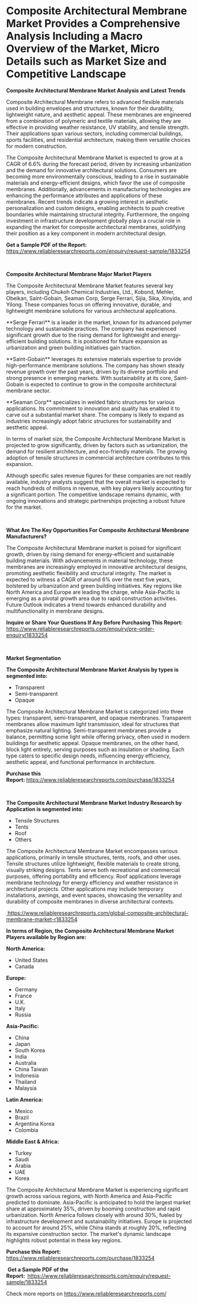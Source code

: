 <p><h1>Composite Architectural Membrane Market Provides a Comprehensive Analysis Including a Macro Overview of the Market, Micro Details such as Market Size and Competitive Landscape</h1></p><p><strong>Composite Architectural Membrane Market Analysis and Latest Trends</strong></p>
<p><p>Composite Architectural Membrane refers to advanced flexible materials used in building envelopes and structures, known for their durability, lightweight nature, and aesthetic appeal. These membranes are engineered from a combination of polymeric and textile materials, allowing they are effective in providing weather resistance, UV stability, and tensile strength. Their applications span various sectors, including commercial buildings, sports facilities, and residential architecture, making them versatile choices for modern construction.</p><p>The Composite Architectural Membrane Market is expected to grow at a CAGR of 6.6% during the forecast period, driven by increasing urbanization and the demand for innovative architectural solutions. Consumers are becoming more environmentally conscious, leading to a rise in sustainable materials and energy-efficient designs, which favor the use of composite membranes. Additionally, advancements in manufacturing technologies are enhancing the performance attributes and applications of these membranes. Recent trends indicate a growing interest in aesthetic personalization and custom designs, enabling architects to push creative boundaries while maintaining structural integrity. Furthermore, the ongoing investment in infrastructure development globally plays a crucial role in expanding the market for composite architectural membranes, solidifying their position as a key component in modern architectural design.</p></p>
<p><strong>Get a Sample PDF of the Report:&nbsp;</strong> <a href="https://www.reliableresearchreports.com/enquiry/request-sample/1833254?utm_campaign=2937&utm_medium=2&utm_source=Github&utm_content=ia&utm_term=26032025&utm_id=composite-architectural-membrane">https://www.reliableresearchreports.com/enquiry/request-sample/1833254</a></p>
<p>&nbsp;</p>
<p><strong>Composite Architectural Membrane Major Market Players</strong></p>
<p><p>The Composite Architectural Membrane Market features several key players, including Chukoh Chemical Industries, Ltd., Kobond, Mehler, Obeikan, Saint-Gobain, Seaman Corp, Serge Ferrari, Sijia, Sika, Xinyida, and Yilong. These companies focus on offering innovative, durable, and lightweight membrane solutions for various architectural applications.</p><p>**Serge Ferrari** is a leader in the market, known for its advanced polymer technology and sustainable practices. The company has experienced significant growth due to the rising demand for lightweight and energy-efficient building solutions. It is positioned for future expansion as urbanization and green building initiatives gain traction.</p><p>**Saint-Gobain** leverages its extensive materials expertise to provide high-performance membrane solutions. The company has shown steady revenue growth over the past years, driven by its diverse portfolio and strong presence in emerging markets. With sustainability at its core, Saint-Gobain is expected to continue to grow in the composite architectural membrane sector.</p><p>**Seaman Corp** specializes in welded fabric structures for various applications. Its commitment to innovation and quality has enabled it to carve out a substantial market share. The company is likely to expand as industries increasingly adopt fabric structures for sustainability and aesthetic appeal.</p><p>In terms of market size, the Composite Architectural Membrane Market is projected to grow significantly, driven by factors such as urbanization, the demand for resilient architecture, and eco-friendly materials. The growing adoption of tensile structures in commercial architecture contributes to this expansion.</p><p>Although specific sales revenue figures for these companies are not readily available, industry analysts suggest that the overall market is expected to reach hundreds of millions in revenue, with key players likely accounting for a significant portion. The competitive landscape remains dynamic, with ongoing innovations and strategic partnerships projecting a robust future for the market.</p></p>
<p>&nbsp;</p>
<p><strong>What Are The Key Opportunities For Composite Architectural Membrane Manufacturers?</strong></p>
<p><p>The Composite Architectural Membrane market is poised for significant growth, driven by rising demand for energy-efficient and sustainable building materials. With advancements in material technology, these membranes are increasingly employed in innovative architectural designs, promoting aesthetic flexibility and structural integrity. The market is expected to witness a CAGR of around 6% over the next five years, bolstered by urbanization and green building initiatives. Key regions like North America and Europe are leading the charge, while Asia-Pacific is emerging as a pivotal growth area due to rapid construction activities. Future Outlook indicates a trend towards enhanced durability and multifunctionality in membrane designs.</p></p>
<p><strong>Inquire or Share Your Questions If Any Before Purchasing This Report:</strong> <a href="https://www.reliableresearchreports.com/enquiry/pre-order-enquiry/1833254?utm_campaign=2937&utm_medium=2&utm_source=Github&utm_content=ia&utm_term=26032025&utm_id=composite-architectural-membrane">https://www.reliableresearchreports.com/enquiry/pre-order-enquiry/1833254</a></p>
<p>&nbsp;</p>
<p><strong>Market Segmentation</strong></p>
<p><strong>The Composite Architectural Membrane Market Analysis by types is segmented into:</strong></p>
<p><ul><li>Transparent</li><li>Semi-transparent</li><li>Opaque</li></ul></p>
<p><p>The Composite Architectural Membrane Market is categorized into three types: transparent, semi-transparent, and opaque membranes. Transparent membranes allow maximum light transmission, ideal for structures that emphasize natural lighting. Semi-transparent membranes provide a balance, permitting some light while offering privacy, often used in modern buildings for aesthetic appeal. Opaque membranes, on the other hand, block light entirely, serving purposes such as insulation or shading. Each type caters to specific design needs, influencing energy efficiency, aesthetic appeal, and functional performance in architecture.</p></p>
<p><strong>Purchase this Report:&nbsp;</strong><a href="https://www.reliableresearchreports.com/purchase/1833254?utm_campaign=2937&utm_medium=2&utm_source=Github&utm_content=ia&utm_term=26032025&utm_id=composite-architectural-membrane">https://www.reliableresearchreports.com/purchase/1833254</a></p>
<p>&nbsp;</p>
<p><strong>The Composite Architectural Membrane Market Industry Research by Application is segmented into:</strong></p>
<p><ul><li>Tensile Structures</li><li>Tents</li><li>Roof</li><li>Others</li></ul></p>
<p><p>The Composite Architectural Membrane Market encompasses various applications, primarily in tensile structures, tents, roofs, and other uses. Tensile structures utilize lightweight, flexible materials to create strong, visually striking designs. Tents serve both recreational and commercial purposes, offering portability and efficiency. Roof applications leverage membrane technology for energy efficiency and weather resistance in architectural projects. Other applications may include temporary installations, awnings, and event spaces, showcasing the versatility and durability of composite membranes in diverse architectural contexts.</p></p>
<p><a href="https://www.reliableresearchreports.com/global-composite-architectural-membrane-market-r1833254?utm_campaign=2937&utm_medium=2&utm_source=Github&utm_content=ia&utm_term=26032025&utm_id=composite-architectural-membrane">&nbsp;https://www.reliableresearchreports.com/global-composite-architectural-membrane-market-r1833254</a></p>
<p><strong>In terms of Region, the Composite Architectural Membrane Market Players available by Region are:</strong></p>
<p>
    <p> <strong> North America: </strong>
        <ul>
            <li>United States</li>
            <li>Canada</li>
        </ul>
        </p> 
    <p> <strong> Europe: </strong>
        <ul>
            <li>Germany</li>
            <li>France</li>
            <li>U.K.</li>
            <li>Italy</li>
            <li>Russia</li>
        </ul>
        </p> 
    <p> <strong> Asia-Pacific: </strong>
        <ul>
            <li>China</li>
            <li>Japan</li>
            <li>South Korea</li>
            <li>India</li>
            <li>Australia</li>
            <li>China Taiwan</li>
            <li>Indonesia</li>
            <li>Thailand</li>
            <li>Malaysia</li>
        </ul>
        </p> 
    <p> <strong> Latin America: </strong>
        <ul>
            <li>Mexico</li>
            <li>Brazil</li>
            <li>Argentina Korea</li>
            <li>Colombia</li>
        </ul>
        </p> 
    <p> <strong> Middle East & Africa: </strong>
        <ul>
            <li>Turkey</li>
            <li>Saudi</li>
            <li>Arabia</li>
            <li>UAE</li>
            <li>Korea</li>
        </ul>
    </p>
    </p>
<p><p>The Composite Architectural Membrane Market is experiencing significant growth across various regions, with North America and Asia-Pacific predicted to dominate. Asia-Pacific is anticipated to hold the largest market share at approximately 35%, driven by booming construction and rapid urbanization. North America follows closely with around 30%, fueled by infrastructure development and sustainability initiatives. Europe is projected to account for around 25%, while China stands at roughly 20%, reflecting its expansive construction sector. The market's dynamic landscape highlights robust potential in these key regions.</p></p>
<p><strong>Purchase this Report: </strong><a href="https://www.reliableresearchreports.com/purchase/1833254?utm_campaign=2937&utm_medium=2&utm_source=Github&utm_content=ia&utm_term=26032025&utm_id=composite-architectural-membrane">https://www.reliableresearchreports.com/purchase/1833254</a></p>
<p>&nbsp;<strong>Get a Sample PDF of the Report:&nbsp;&nbsp;</strong><a href="https://www.reliableresearchreports.com/enquiry/request-sample/1833254?utm_campaign=2937&utm_medium=2&utm_source=Github&utm_content=ia&utm_term=26032025&utm_id=composite-architectural-membrane">https://www.reliableresearchreports.com/enquiry/request-sample/1833254</a></p>
<p><strong></strong></p>
<p>Check more reports on <a href="https://www.reliableresearchreports.com/?utm_campaign=2937&utm_medium=2&utm_source=Github&utm_content=ia&utm_term=26032025&utm_id=composite-architectural-membrane">https://www.reliableresearchreports.com/</a></p>